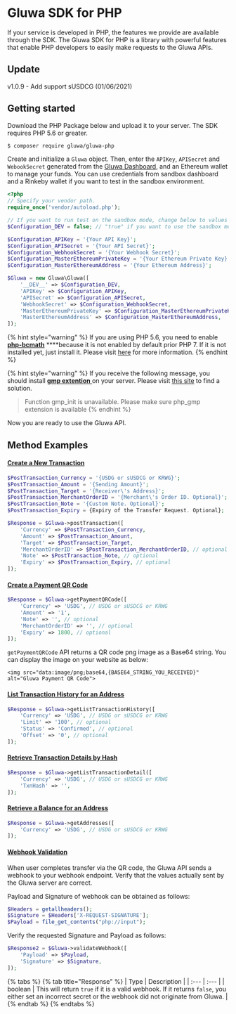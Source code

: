 # Gluwa SDK for PHP

If your service is developed in PHP, the features we provide are available through the SDK. The Gluwa SDK for PHP is a library with powerful features that enable PHP developers to easily make requests to the Gluwa APIs.

## Update

v1.0.9 - Add support sUSDCG \(01/06/2021\)

## Getting started

Download the PHP Package below and upload it to your server. The SDK requires PHP 5.6 or greater.

```bash
$ composer require gluwa/gluwa-php
```

Create and initialize a `Gluwa` object. Then, enter the `APIKey`, `APISecret` and `WebookSecret` generated from the [Gluwa Dashboard](https://dashboard.gluwa.com), and an Ethereum wallet to manage your funds. You can use credentials from sandbox dashboard and a Rinkeby wallet if you want to test in the sandbox environment.

```php
<?php
// Specify your vendor path.
require_once('vendor/autoload.php');

// If you want to run test on the sandbox mode, change below to values ​​obtained from Gluwa Dashboard's sandbox mode.
$Configuration_DEV = false; // "true" if you want to use the sandbox mode

$Configuration_APIKey = '{Your API Key}';
$Configuration_APISecret = '{Your API Secret}';
$Configuration_WebhookSecret = '{Your Webhook Secret}';
$Configuration_MasterEthereumPrivateKey = '{Your Ethereum Private Key}';
$Configuration_MasterEthereumAddress = '{Your Ethereum Address}';

$Gluwa = new Gluwa\Gluwa([
    '__DEV__' => $Configuration_DEV,
    'APIKey' => $Configuration_APIKey,
    'APISecret' => $Configuration_APISecret,
    'WebhookSecret' => $Configuration_WebhookSecret,
    'MasterEthereumPrivateKey' => $Configuration_MasterEthereumPrivateKey,
    'MasterEthereumAddress' => $Configuration_MasterEthereumAddress,
]);
```

{% hint style="warning" %}
If you are using PHP 5.6, you need to enable [**php-bcmath**](https://www.php.net/manual/en/book.bc.php) ****because it is not enabled by default prior PHP 7. If it is not installed yet, just install it. Please visit [here](https://www.php.net/manual/en/book.bc.php) for more information.
{% endhint %}

{% hint style="warning" %}
If you receive the following message, you should install [**gmp extention** ](https://www.php.net/manual/en/book.gmp.php)on your server. Please visit [this site](https://www.php.net/manual/en/book.gmp.php) to find a solution.

> Function gmp\_init is unavailable. Please make sure php\_gmp extension is available
{% endhint %}

Now you are ready to use the Gluwa API.

## Method Examples

#### [Create a New Transaction](../api/api.md#create-a-new-transaction)

```php
$PostTransaction_Currency = '{USDG or sUSDCG or KRWG}';
$PostTransaction_Amount = '{Sending Amount}';
$PostTransaction_Target = '{Receiver\'s Address}';
$PostTransaction_MerchantOrderID = '{Merchant\'s Order ID. Optional}';
$PostTransaction_Note = '{Custom Note. Optional}';
$PostTransaction_Expiry = {Expiry of the Transfer Request. Optional};

$Response = $Gluwa->postTransaction([
    'Currency' => $PostTransaction_Currency,
    'Amount' => $PostTransaction_Amount,
    'Target' => $PostTransaction_Target,
    'MerchantOrderID' => $PostTransaction_MerchantOrderID, // optional
    'Note' => $PostTransaction_Note, // optional
    'Expiry' => $PostTransaction_Expiry, // optional
]);
```

#### [Create a Payment QR Code](../api/api.md#create-a-payment-qr-code)

```php
$Response = $Gluwa->getPaymentQRCode([
    'Currency' => 'USDG', // USDG or sUSDCG or KRWG
    'Amount' => '1',
    'Note' => '', // optional
    'MerchantOrderID' => '', // optional
    'Expiry' => 1800, // optional
]);
```

`getPaymentQRCode` API returns a QR code png image as a Base64 string. You can display the image on your website as below:

```markup
<img src="data:image/png;base64,{BASE64_STRING_YOU_RECEIVED}" alt="Gluwa Payment QR Code">
```

#### [List Transaction History for an Address](../api/api.md#list-transaction-history-for-an-address)

```php
$Response = $Gluwa->getListTransactionHistory([
    'Currency' => 'USDG', // USDG or sUSDCG or KRWG
    'Limit' => '100', // optional
    'Status' => 'Confirmed', // optional
    'Offset' => '0', // optional
]);
```

#### [Retrieve Transaction Details by Hash](../api/api.md#retrieve-transaction-details-by-hash)

```php
$Response = $Gluwa->getListTransactionDetail([
    'Currency' => 'USDG', // USDG or sUSDCG or KRWG
    'TxnHash' => '',
]);
```

#### [Retrieve a Balance for an Address](../api/api.md#retrieve-a-balance-for-an-address)

```php
$Response = $Gluwa->getAddresses([
    'Currency' => 'USDG', // USDG or sUSDCG or KRWG
]);
```

#### [Webhook Validation](webhooks.md#step-3-verify-your-wallet-address)

When user completes transfer via the QR code, the Gluwa API sends a webhook to your webhook endpoint. Verify that the values ​​actually sent by the Gluwa server are correct.

Payload and Signature of webhook can be obtained as follows:

```php
$Headers = getallheaders();
$Signature = $Headers['X-REQUEST-SIGNATURE'];
$Payload = file_get_contents("php://input");
```

Verify the requested Signature and Payload as follows:

```php
$Response2 = $Gluwa->validateWebhook([
    'Payload' => $Payload,
    'Signature' => $Signature,
]);
```

{% tabs %}
{% tab title="Response" %}
| Type | Description |
| :--- | :--- |
| boolean | This will return `true` if it is a valid webhook. If it returns `false`, you either set an incorrect secret or the webhook did not originate from Gluwa. |
{% endtab %}
{% endtabs %}

